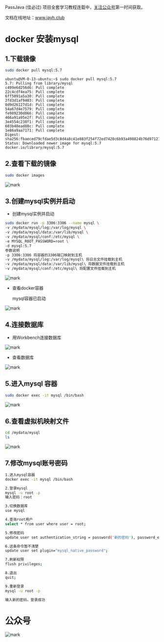 PassJava (佳必过) 项目全套学习教程连载中，[关注公众号](#公众号)第一时间获取。

文档在线地址：www.jayh.club

# docker 安装mysql

## 1.下载镜像

``` sh
sudo docker pull mysql:5.7
```

```
ubuntu@VM-0-13-ubuntu:~$ sudo docker pull mysql:5.7
5.7: Pulling from library/mysql
c499e6d256d6: Pull complete 
22c4cdf4ea75: Pull complete 
6ff5091a5a30: Pull complete 
2fd3d1af9403: Pull complete 
0d9d26127d1d: Pull complete 
54a67d4e7579: Pull complete 
fe989230d866: Pull complete 
466a91a95e2f: Pull complete 
3e4554c238f1: Pull complete 
603b48ead88c: Pull complete 
1e86a9aa7171: Pull complete 
Digest: sha256:fbaeced79cfdae5d3c8d4a8c41e883f254f72ed7428c6b93a498824b76d97121
Status: Downloaded newer image for mysql:5.7
docker.io/library/mysql:5.7
```

## 2.查看下载的镜像

``` sh
sudo docker images
```

![mark](http://cdn.jayh.club/blog/20200408/7QiFgCOVD0OC.png?imageslim)

## 3.创建mysql实例并启动

- 创建mysql实例并启动

``` sh
sudo docker run -p 3306:3306 --name mysql \
-v /mydata/mysql/log:/var/log/mysql \
-v /mydata/mysql/data:/var/lib/mysql \
-v /mydata/mysql/conf:/etc/mysql \
-e MYSQL_ROOT_PASSWORD=root \
-d mysql:5.7
参数说明
-p 3306:3306 将容器的3306端口映射到主机
-v /mydata/mysql/log:/var/log/mysql\ 将日志文件挂载到主机
-v /mydata/mysql/data:/var/lib/mysql\ 将数据文件挂载到主机
-v /mydata/mysql/conf:/etc/mysql\ 将配置文件挂载到主机
```

![mark](http://cdn.jayh.club/blog/20200408/3edTHcpOsU46.png?imageslim)

- 查看docker容器

  mysql容器已启动

![mark](http://cdn.jayh.club/blog/20200408/99jqOmq2tshz.png?imageslim)

## 4.连接数据库

- 用Workbench连接数据库

![mark](http://cdn.jayh.club/blog/20200408/vj81LmpK9zEn.png?imageslim)

- 查看数据库

![mark](http://cdn.jayh.club/blog/20200408/hkkUN9VUCNR4.png?imageslim)

## 5.进入mysql 容器

``` sh
sudo docker exec -it mysql /bin/bash
```

![mark](http://cdn.jayh.club/blog/20200408/ruh1ghIj40QA.png?imageslim)

## 6.查看虚拟机映射文件

``` sh
cd /mydata/mysql
ls
```

![mark](http://cdn.jayh.club/blog/20200408/wzdOsRaOi2D8.png?imageslim)

## 7.修改mysql账号密码

``` sh
1.进入mysql容器
docker exec -it mysql /bin/bash

2.登录mysql
mysql -u root -p
输入密码：root

3.切换数据库
use mysql

4.查询root用户
select * from user where user = root;

5.修改密码
update user set authentication_string = password('新的密码'), password_expired = 'N', password_last_changed = now() where user = 'root';

6.这条命令暂不清楚
update user set plugin="mysql_native_password";

7.刷新权限
flush privileges;

8.退出
quit;

9.重新登录
mysql -u root -p 

输入新的密码，登录成功
```







# 公众号

![mark](http://cdn.jayh.club/blog/20200404/GU60Sv47XT7J.png?imageslim)